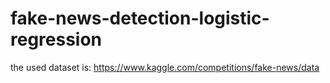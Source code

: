 # fake-news-detection-logistic-regression

the used dataset is: https://www.kaggle.com/competitions/fake-news/data
